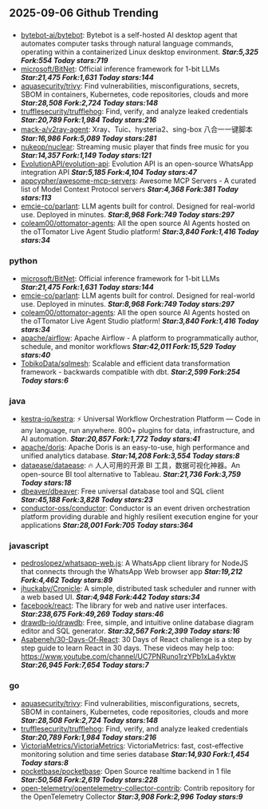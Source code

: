 ## 2025-09-06 Github Trending

### 
* [bytebot-ai/bytebot](https://github.com/bytebot-ai/bytebot): Bytebot is a self-hosted AI desktop agent that automates computer tasks through natural language commands, operating within a containerized Linux desktop environment. ***Star:5,325 Fork:554 Today stars:719***
* [microsoft/BitNet](https://github.com/microsoft/BitNet): Official inference framework for 1-bit LLMs ***Star:21,475 Fork:1,631 Today stars:144***
* [aquasecurity/trivy](https://github.com/aquasecurity/trivy): Find vulnerabilities, misconfigurations, secrets, SBOM in containers, Kubernetes, code repositories, clouds and more ***Star:28,508 Fork:2,724 Today stars:148***
* [trufflesecurity/trufflehog](https://github.com/trufflesecurity/trufflehog): Find, verify, and analyze leaked credentials ***Star:20,789 Fork:1,984 Today stars:216***
* [mack-a/v2ray-agent](https://github.com/mack-a/v2ray-agent): Xray、Tuic、hysteria2、sing-box 八合一一键脚本 ***Star:16,986 Fork:5,089 Today stars:281***
* [nukeop/nuclear](https://github.com/nukeop/nuclear): Streaming music player that finds free music for you ***Star:14,357 Fork:1,149 Today stars:121***
* [EvolutionAPI/evolution-api](https://github.com/EvolutionAPI/evolution-api): Evolution API is an open-source WhatsApp integration API ***Star:5,185 Fork:4,104 Today stars:47***
* [appcypher/awesome-mcp-servers](https://github.com/appcypher/awesome-mcp-servers): Awesome MCP Servers - A curated list of Model Context Protocol servers ***Star:4,368 Fork:381 Today stars:113***
* [emcie-co/parlant](https://github.com/emcie-co/parlant): LLM agents built for control. Designed for real-world use. Deployed in minutes. ***Star:8,968 Fork:749 Today stars:297***
* [coleam00/ottomator-agents](https://github.com/coleam00/ottomator-agents): All the open source AI Agents hosted on the oTTomator Live Agent Studio platform! ***Star:3,840 Fork:1,416 Today stars:34***

### python
* [microsoft/BitNet](https://github.com/microsoft/BitNet): Official inference framework for 1-bit LLMs ***Star:21,475 Fork:1,631 Today stars:144***
* [emcie-co/parlant](https://github.com/emcie-co/parlant): LLM agents built for control. Designed for real-world use. Deployed in minutes. ***Star:8,968 Fork:749 Today stars:297***
* [coleam00/ottomator-agents](https://github.com/coleam00/ottomator-agents): All the open source AI Agents hosted on the oTTomator Live Agent Studio platform! ***Star:3,840 Fork:1,416 Today stars:34***
* [apache/airflow](https://github.com/apache/airflow): Apache Airflow - A platform to programmatically author, schedule, and monitor workflows ***Star:42,011 Fork:15,529 Today stars:40***
* [TobikoData/sqlmesh](https://github.com/TobikoData/sqlmesh): Scalable and efficient data transformation framework - backwards compatible with dbt. ***Star:2,599 Fork:254 Today stars:6***

### java
* [kestra-io/kestra](https://github.com/kestra-io/kestra): ⚡ Universal Workflow Orchestration Platform — Code in any language, run anywhere. 800+ plugins for data, infrastructure, and AI automation. ***Star:20,857 Fork:1,772 Today stars:41***
* [apache/doris](https://github.com/apache/doris): Apache Doris is an easy-to-use, high performance and unified analytics database. ***Star:14,208 Fork:3,554 Today stars:8***
* [dataease/dataease](https://github.com/dataease/dataease): 🔥 人人可用的开源 BI 工具，数据可视化神器。An open-source BI tool alternative to Tableau. ***Star:21,736 Fork:3,759 Today stars:18***
* [dbeaver/dbeaver](https://github.com/dbeaver/dbeaver): Free universal database tool and SQL client ***Star:45,188 Fork:3,828 Today stars:23***
* [conductor-oss/conductor](https://github.com/conductor-oss/conductor): Conductor is an event driven orchestration platform providing durable and highly resilient execution engine for your applications ***Star:28,001 Fork:705 Today stars:364***

### javascript
* [pedroslopez/whatsapp-web.js](https://github.com/pedroslopez/whatsapp-web.js): A WhatsApp client library for NodeJS that connects through the WhatsApp Web browser app ***Star:19,212 Fork:4,462 Today stars:89***
* [jhuckaby/Cronicle](https://github.com/jhuckaby/Cronicle): A simple, distributed task scheduler and runner with a web based UI. ***Star:4,948 Fork:442 Today stars:34***
* [facebook/react](https://github.com/facebook/react): The library for web and native user interfaces. ***Star:238,675 Fork:49,269 Today stars:46***
* [drawdb-io/drawdb](https://github.com/drawdb-io/drawdb): Free, simple, and intuitive online database diagram editor and SQL generator. ***Star:32,567 Fork:2,399 Today stars:16***
* [Asabeneh/30-Days-Of-React](https://github.com/Asabeneh/30-Days-Of-React): 30 Days of React challenge is a step by step guide to learn React in 30 days. These videos may help too: https://www.youtube.com/channel/UC7PNRuno1rzYPb1xLa4yktw ***Star:26,945 Fork:7,654 Today stars:7***

### go
* [aquasecurity/trivy](https://github.com/aquasecurity/trivy): Find vulnerabilities, misconfigurations, secrets, SBOM in containers, Kubernetes, code repositories, clouds and more ***Star:28,508 Fork:2,724 Today stars:148***
* [trufflesecurity/trufflehog](https://github.com/trufflesecurity/trufflehog): Find, verify, and analyze leaked credentials ***Star:20,789 Fork:1,984 Today stars:216***
* [VictoriaMetrics/VictoriaMetrics](https://github.com/VictoriaMetrics/VictoriaMetrics): VictoriaMetrics: fast, cost-effective monitoring solution and time series database ***Star:14,930 Fork:1,454 Today stars:8***
* [pocketbase/pocketbase](https://github.com/pocketbase/pocketbase): Open Source realtime backend in 1 file ***Star:50,568 Fork:2,619 Today stars:228***
* [open-telemetry/opentelemetry-collector-contrib](https://github.com/open-telemetry/opentelemetry-collector-contrib): Contrib repository for the OpenTelemetry Collector ***Star:3,908 Fork:2,996 Today stars:9***
